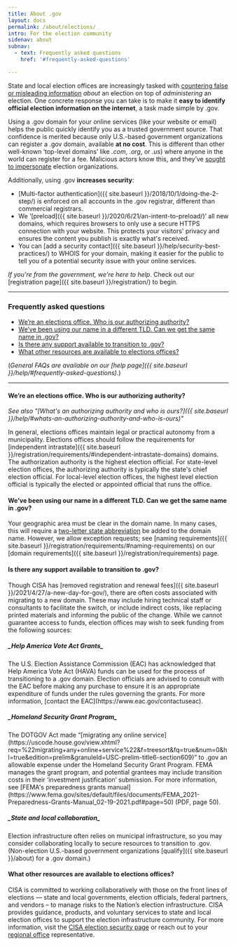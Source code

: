 ```yaml
---
title: About .gov
layout: docs
permalink: /about/elections/
intro: For the election community
sidenav: about
subnav:
  - text: Frequently asked questions
    href: '#frequently-asked-questions'

---
```

State and local election offices are increasingly tasked with [countering false or misleading information](https://www.cisa.gov/mdm) _about_ an election on top of _administering_ an election. One concrete response you can take is to make it **easy to identify official election information on the internet**, a task made simple by .gov.  

Using a .gov domain for your online services (like your website or email) helps the public quickly identify you as a trusted government source. That confidence is merited because only U.S.-based government organizations can register a .gov domain, available **at no cost**. This is different than other well-known ‘top-level domains’ like _.com_, _.org_, or _.us_) where anyone in the world can register for a fee. Malicious actors know this, and they’ve [sought to impersonate](https://www.ic3.gov/Media/Y2020/PSA201002) election organizations.

Additionally, using .gov **increases security**:
* [Multi-factor authentication]({{ site.baseurl }}/2018/10/1/doing-the-2-step/) is enforced on all accounts in the .gov registrar, different than commercial registrars.
* We ‘[preload]({{ site.baseurl }}/2020/6/21/an-intent-to-preload/)’ all new domains, which requires browsers to only use a secure HTTPS connection with your website. This protects your visitors' privacy and ensures the content you publish is exactly what's received.
* You can [add a security contact]({{ site.baseurl }}/help/security-best-practices/) to WHOIS for your domain, making it easier for the public to tell you of a potential security issue with your online services.

_If you're from the government, we're here to help_. Check out our [registration page]({{ site.baseurl }}/registration/) to begin.

- - -
### Frequently asked questions

* [We’re an elections office. Who is our authorizing authority?](#were-an-elections-office-who-is-our-authorizing-authority)
* [We’ve been using our name in a different TLD. Can we get the same name in .gov?](#weve-been-using-our-name-in-a-different-tld-can-we-get-the-same-name-in-gov)
* [Is there any support available to transition to .gov?](#is-there-any-support-available-to-transition-to-gov)
* [What other resources are available to elections offices?](#what-other-resources-are-available-to-elections-offices)

(_General FAQs are available on our [help page]({{ site.baseurl }}/help/#frequently-asked-questions)_.)
- - -

#### We’re an elections office. Who is our authorizing authority?

_See also "[What's an authorizing authority and who is ours?]({{ site.baseurl }}/help/#whats-an-authorizing-authority-and-who-is-ours)"_

In general, elections offices maintain legal or practical autonomy from a municipality. Elections offices should follow the requirements for [independent intrastate]({{ site.baseurl }}/registration/requirements/#independent-intrastate-domains) domains. The authorization authority is the highest election official. For state-level election offices, the authorizing authority is typically the state's chief election official. For local-level election offices, the highest level election official is typically the elected or appointed official that runs the office.

#### We’ve been using our name in a different TLD. Can we get the same name in .gov?

Your geographic area must be clear in the domain name. In many cases, this will require a [two-letter state abbreviation](https://pe.usps.com/text/pub28/28apb.htm) be added to the domain name. However, we allow exception requests; see [naming requirements]({{ site.baseurl }}/registration/requirements/#naming-requirements) on our [domain requirements]({{ site.baseurl }}/registration/requirements) page.

#### Is there any support available to transition to .gov?

Though CISA has [removed registration and renewal fees]({{ site.baseurl }}/2021/4/27/a-new-day-for-gov/), there are often costs associated with migrating to a new domain. These may include hiring technical staff or consultants to facilitate the switch, or  include indirect costs, like replacing printed materials and informing the public of the change. While we cannot guarantee access to funds, election offices may wish to seek funding from the following sources:  

<h5>_Help America Vote Act Grants_</h5>
The U.S. Election Assistance Commission (EAC) has acknowledged that Help America Vote Act (HAVA) funds can be used for the process of transitioning to a .gov domain. Election officials are advised to consult with the EAC before making any purchase to ensure it is an appropriate expenditure of funds under the rules governing the grants. For more information, [contact the EAC](https://www.eac.gov/contactuseac).

<h5>_Homeland Security Grant Program_</h5>
The DOTGOV Act made “[migrating any online service](https://uscode.house.gov/view.xhtml?req=%22migrating+any+online+service%22&f=treesort&fq=true&num=0&hl=true&edition=prelim&granuleId=USC-prelim-title6-section609)” to .gov an allowable expense under the Homeland Security Grant Program. FEMA manages the grant program, and potential grantees may include transition costs in their ‘investment justification’ submission. For more information, see [FEMA's preparedness grants manual](https://www.fema.gov/sites/default/files/documents/FEMA_2021-Preparedness-Grants-Manual_02-19-2021.pdf#page=50) (PDF, page 50).

<h5>_State and local collaboration_</h5>
Election infrastructure often relies on municipal infrastructure, so you may consider collaborating locally to secure resources to transition to .gov. (Non-election U.S.-based government organizations [qualify]({{ site.baseurl }}/about) for a .gov domain.)

#### What other resources are available to elections offices?

CISA is committed to working collaboratively with those on the front lines of elections — state and local governments, election officials, federal partners, and vendors – to manage risks to the Nation’s election infrastructure. CISA provides guidance, products, and voluntary services to state and local election offices to support the election infrastructure community. For more information, visit the [CISA election security page](https://www.cisa.gov/election-security) or reach out to your [regional office](https://www.cisa.gov/cisa-regions) representative.   
